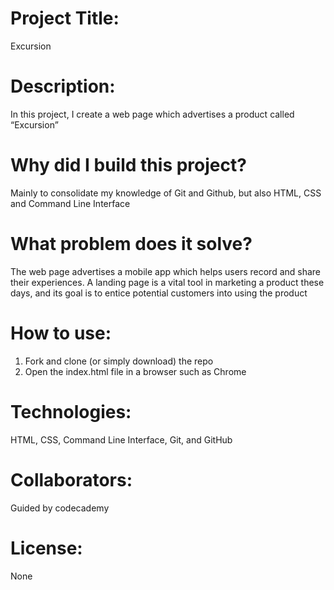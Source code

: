 # Project Title: 
Excursion

# Description: 
In this project, I create a web page which advertises a product called “Excursion”

# Why did I build this project? 
Mainly to consolidate my knowledge of Git and Github, but also HTML, CSS and Command Line Interface

# What problem does it solve?
The web page advertises a mobile app which helps users record and share their experiences. A landing page is a vital tool in marketing a product these days, and its goal is to entice potential customers into using the product

# How to use: 
1) Fork and clone (or simply download) the repo
2) Open the index.html file in a browser such as Chrome

# Technologies: 
HTML, CSS, Command Line Interface, Git, and GitHub

# Collaborators: 
Guided by codecademy

# License: 
None
